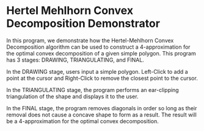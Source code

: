 # Hertel Mehlhorn Convex Decomposition Demonstrator

In this program, we demonstrate how the Hertel-Mehlhorn Convex Decomposition algorithm can be used to construct a 4-approximation for the optimal convex decomposition of a given simple polygon. This program has 3 stages: DRAWING, TRIANGULATING, and FINAL.

In the DRAWING stage, users input a simple polygon. Left-Click to add a point at the cursor and Right-Click to remove the closest point to the cursor.

In the TRIANGULATING stage, the program performs an ear-clipping triangulation of the shape and displays it to the user.

In the FINAL stage, the program removes diagonals in order so long as their removal does not cause a concave shape to form as a result. The result will be a 4-approximation for the optimal convex decomposition.